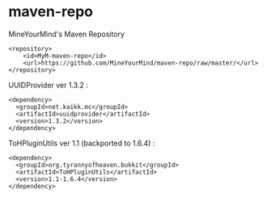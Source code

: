 # maven-repo
MineYourMind's Maven Repository
```
<repository>
	<id>MyM-maven-repo</id>
	<url>https://github.com/MineYourMind/maven-repo/raw/master/</url>
</repository>
```
UUIDProvider ver 1.3.2 :
```
<dependency>
  <groupId>net.kaikk.mc</groupId>
  <artifactId>uuidprovider</artifactId>
  <version>1.3.2</version>
</dependency>
```

ToHPluginUtils ver 1.1 (backported to 1.6.4) :
```
<dependency>
  <groupId>org.tyrannyofheaven.bukkit</groupId>
  <artifactId>ToHPluginUtils</artifactId>
  <version>1.1-1.6.4</version>
</dependency>
```
